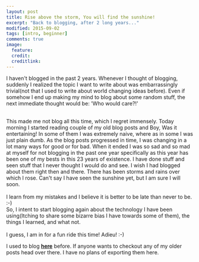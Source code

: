 ```yaml
---
layout: post
title: Rise above the storm, You will find the sunshine!
excerpt: "Back to blogging, after 2 long years..."
modified: 2015-09-02
tags: [intro, beginner]
comments: true
image:
  feature:
  credit:
  creditlink:
---
```


I haven't blogged in the past 2 years. Whenever I thought of blogging, suddenly I realized the topic I want to write about was embarrassingly trivial(not that I used to write about world changing ideas before). Even if somehow I end up making my mind to blog about some random stuff, the next immediate thought would be: 'Who would care?!'
<br/>
<br/>

This made me not blog all this time, which I regret immensely. Today morning I started reading couple of my old blog posts and Boy, Was it entertaining! In some of them I was extremely naive, where as in some I was just plain dumb. As the blog posts progressed in time, I was changing in a lot many ways for good or for bad. When it ended I was so sad and so mad at myself for not blogging in the past one year specifically as this year has been one of my bests in this 23 years of existence. I have done stuff and seen stuff that I never thought I would do and see. I wish I had blogged about them right then and there. There has been storms and rains over which I rose. Can't say I have seen the sunshine yet, but I am sure I will soon.
<br/>
<br/>
I learn from my mistakes and I believe it is better to be late than never to be. :-)<br/>So, I intent to start blogging again about the technology I have been using(Itching to share some bizarre bias I have towards some of them), the things I learned, and what not.
<br/>
<br/>
I guess, I am in for a fun ride this time! Adieu! :-)

I used to blog **<a href="http://nandajavarma.wordpress.com">here</a>** before.
If anyone wants to checkout any of my older posts head over there. I have no plans of exporting them here.
